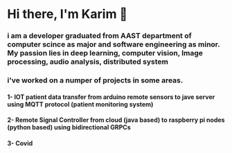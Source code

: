 # Hi there, I'm Karim 👋
### i am a developer graduated from AAST department of computer scince as major and software engineering as minor. My passion lies in deep learning, computer vision, Image processing, audio analysis, distributed system

### i've worked on a numper of projects in some areas.

#### 1- IOT patient data transfer from arduino remote sensors to jave server using MQTT protocol (patient monitoring system)
#### 2- Remote Signal Controller from cloud (java based) to raspberry pi nodes (python based) using bidirectional GRPCs
#### 3- Covid
